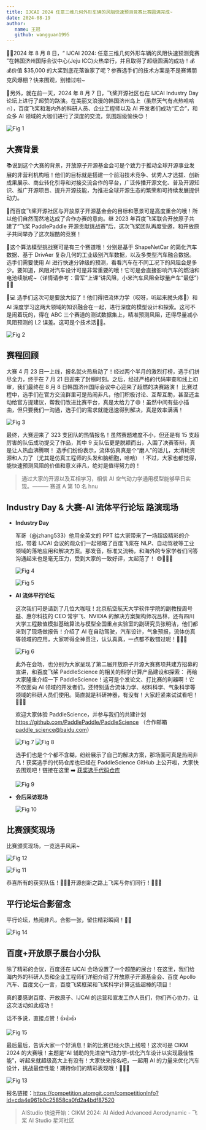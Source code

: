 ```yaml
---
title: IJCAI 2024 任意三维几何外形车辆的风阻快速预测竞赛比赛圆满完成~
date: 2024-08-19
author:
   name: 王冠
   github: wangguan1995
---
```


🎉🎉2024 年 8 月 8 日，“ IJCAI 2024: 任意三维几何外形车辆的风阻快速预测竞赛 ”在韩国济州国际会议中心(Jeju ICC)火热举行，并且取得了超级圆满的成功！💰💰价值 $35,000 的大奖到底花落谁家了呢？参赛选手们的技术方案是不是赛博朋克风爆棚？快来围观，别错过啦~

👀另外，就在前一天，2024 年 8 月 7 日，飞桨开源社区也在 IJCAI Industry Day 论坛上进行了超赞的路演。在美丽又浪漫的韩国济州岛上（虽然天气有点热哈哈🔥），百度飞桨和海内外的科研人员、企业工程师以及 AI 开发者们成功“汇合”，和众多 AI 领域的大咖们进行了深度的交流，氛围超级愉快😊！

![Fig 1](../images/ijcai-2024-competition/fig1.png)

## 大赛背景

📚说到这个大赛的背景，开放原子开源基金会可是个致力于推动全球开源事业发展的非营利机构哦！他们的目标就是搭建一个前沿技术竞争、优秀人才选拔、创新成果展示、商业转化引导和对接交流合作的平台，广泛传播开源文化、普及开源知识、推广开源项目、提升开源技能，为推进全球开源生态的繁荣和可持续发展提供动力。

🤝而百度飞桨开源社区与开放原子开源基金会的目标和愿景可是高度重合的哦！所以他们自然而然地达成了合作办赛的意向。继 2023 年百度飞桨联合开放原子共建了“飞桨 PaddlePaddle 开源贡献挑战赛”后，这次飞桨团队再度受邀，和开放原子共同举办了这次超酷的竞赛！

🏁这个算法模型挑战赛可是有三个赛道哦！分别是基于 ShapeNetCar 的简化汽车数据、基于 DrivAer 复杂几何的工业级别汽车数据，以及多类型汽车融合数据。选手们需要使用 AI 进行快速分钟级的预测，看看汽车在不同工况下的风阻会是多少。要知道，风阻对汽车设计可是非常重要的哦！它可是会直接影响汽车的燃油和电池续航呢~（详情请参考：雷军“上课”讲风阻，小米汽车风阻全球量产车“最低”）🚗💨

🧠💻 选手们这次可是要放大招了！他们得把流体力学（哎呀，听起来就头疼🤯）和 AI 深度学习这两大领域的知识融合在一起，进行深度的模型设计和探索。这可不是闹着玩的，得在 ABC 三个赛道的测试数据集上，精准预测风阻，还得尽量减小风阻预测的 L2 误差。这可是个技术活🚀💨。

![Fig 2](../images/ijcai-2024-competition/fig2.png)

## 赛程回顾

大赛 4 月 23 日一上线，报名就火热启动了！经过两个半月的激烈打榜，选手们拼尽全力，终于在 7 月 21 日迎来了封榜时刻。之后，经过严格的代码审查和线上初审，我们最终在 8 月 8 日韩国济州国际会议中心迎来了超燃的决赛路演！
比赛过程中，选手们在官方交流群里可是热闹非凡，他们积极讨论、互帮互助，甚至还主动给官方提建议，帮我们改进比赛平台，真是太给力了😄！虽然中间有些小插曲，但只要我们一沟通，选手们的需求就能迅速得到解决，真是效率满满！

![Fig 3](../images/ijcai-2024-competition/fig3.png)

最终，大赛迎来了 323 支团队的热情报名！虽然赛题难度不小，但还是有 15 支超厉害的队伍成功提交了作品，其中 9 支队伍更是脱颖而出，入围了决赛答辩，真是让人热血沸腾啊！
选手们纷纷表示，流体仿真真是个“磨人”的活儿，太消耗资源和人力了（尤其是仿真工程师的头发和脑细胞，哈哈）！不过，大家也都觉得，能快速预测风阻的价值和意义非凡，绝对是值得努力的！

> 通过大家的开源以及互相学习，相信 AI 空气动力学通用模型能够早日实现。——— 赛道 A 第 10 名 hnu

## Industry Day & 大赛-AI 流体平行论坛 路演现场

-  **Industry Day**

   军哥（@jzhang533）他用全英文的 PPT 给大家带来了一场超级精彩的介绍，带着 IJCAI 会议的观众们一起领略了百度飞桨在 NLP、自动驾驶等工业领域的落地应用和解决方案。那发音，标准又流畅，和海外的专家学者们问答沟通起来也是毫无压力，受到大家的一致好评，太起范了！ 😄🎉🎉🎉

   ![Fig 4](../images/ijcai-2024-competition/fig4.png)

   ![Fig 5](../images/ijcai-2024-competition/fig5.jpg)

-  **AI 流体平行论坛**

   这次我们可是请到了几位大咖哦！北京航空航天大学软件学院的副教授周号益、惠尔科技的 CEO 常宇飞、NVIDIA 的解决方案架构师况吕林，还有四川大学工程数值模拟基础算法与模型全国重点实验室的副研究员张明洁，他们都来到了现场做报告！介绍了 AI 在自动驾驶，汽车设计，气象预报，流体仿真等领域的应用，大家听得全神贯注，认认真真，一点都不敢错过呢！👏👏👏

   ![Fig 6](../images/ijcai-2024-competition/fig6.jpg)

   此外在会场，也分别为大家呈现了第二届开放原子开源大赛赛项共建方招募的宣讲，和百度飞桨 PaddleScience 的相关的科学计算产品建设和探索：
   再给大家隆重介绍一下 PaddleScience！这可是个发论文、打比赛的利器啊！它不仅面向 AI 领域的开发者们，还特别适合流体力学、材料科学、气象科学等领域的科研人员们使用。简直就是科研神器，有没有！大家赶紧来试试看吧！🎉🎉🎉

   欢迎大家体验 PaddleScience，并参与我们的共建计划 https://github.com/PaddlePaddle/PaddleScience （合作邮箱 paddle_science@baidu.com）

   ![Fig 7](../images/ijcai-2024-competition/fig7.jpg)
   ![Fig 8](../images/ijcai-2024-competition/fig8.jpg)

   选手们也是个个都不含糊，纷纷展示了自己的解决方案，那场面可真是热闹非凡！获奖选手的代码仓库也已经在 PaddleScience GitHub 上公开啦，大家快去围观吧！链接在这里 ➡️ [获奖选手代码仓库](https://github.com/PaddlePaddle/PaddleScience/tree/develop/jointContribution/IJCAI_2024)

   ![Fig 9](../images/ijcai-2024-competition/fig9.png)

-  **会后采访现场**

   ![Fig 10](../images/ijcai-2024-competition/fig10.jpg)

## 比赛颁奖现场

比赛颁奖现场，一览选手风采~

![Fig 12](../images/ijcai-2024-competition/fig12.png)

![Fig 11](../images/ijcai-2024-competition/fig11.png)

恭喜所有的获奖队伍！🎉🎉🎉开源创新之路上飞桨与你们同行！🚀🚀🚀

## 平行论坛合影留念

平行论坛，热闹非凡，合影一张，留住精彩瞬间！📸🎉

![Fig 14](../images/ijcai-2024-competition/fig14.jpg)

## 百度+开放原子展台小分队

除了精彩的会议，百度还在 IJCAI 会场设置了一个超酷的展台！在这里，我们给海内外的科研人员和企业工程师们详细介绍了开放原子开源基金会、百度 Apollo 汽车、百度文心一言，百度飞桨框架和飞桨科学计算这些超棒的项目！

真的要感谢百度、开放原子、IJCAI 的运营和宣发工作人员们，你们齐心协力，让这次活动如此成功！

话不多说，直接点赞！👍👍👍

![Fig 15](../images/ijcai-2024-competition/fig15.png)

最后最后，告诉大家一个好消息！新的比赛已经火热上线啦！这次可是 CIKM 2024 的大赛哦！主题是“AI 辅助的先进空气动力学-优化汽车设计以实现最佳性能”，听起来就超级高大上有没有！大家快来报名吧，一起用 AI 的力量来优化汽车设计，挑战最佳性能！期待你们的精彩表现哦！🎉🎉🎉

![Fig 13](../images/ijcai-2024-competition/fig13.png)

报名链接：https://competition.atomgit.com/competitionInfo?id=cda4e961b0c25858ca0fd2a4bdf87520

> AIStudio 快速开始：CIKM 2024: AI Aided Advanced Aerodynamic - 飞桨 AI Studio 星河社区
